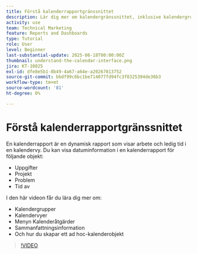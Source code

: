 ```yaml
---
title: Förstå kalenderrapportgränssnittet
description: Lär dig mer om kalendergränssnittet, inklusive kalendergrupperingar, vyer och åtgärder.
activity: use
team: Technical Marketing
feature: Reports and Dashboards
type: Tutorial
role: User
level: Beginner
last-substantial-update: 2025-06-18T00:00:00Z
thumbnail: understand-the-calendar-interface.png
jira: KT-10025
exl-id: dfe8e5b1-8b49-4a67-a64e-a20267813752
source-git-commit: bbdf99c6bc1be714077fd94fc3f8325394de36b3
workflow-type: tm+mt
source-wordcount: '81'
ht-degree: 0%

---
```


# Förstå kalenderrapportgränssnittet

En kalenderrapport är en dynamisk rapport som visar arbete och ledig tid i en kalendervy. Du kan visa datuminformation i en kalenderrapport för följande objekt:

* Uppgifter
* Projekt
* Problem
* Tid av

I den här videon får du lära dig mer om:

* Kalendergrupper
* Kalendervyer
* Menyn Kalenderåtgärder
* Sammanfattningsinformation
* Och hur du skapar ett ad hoc-kalenderobjekt

>[!VIDEO](https://video.tv.adobe.com/v/3438763/?quality=12&learn=on&enablevpops=1&captions=swe)
